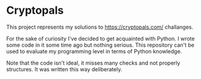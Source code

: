 # Cryptopals

This project represents my solutions to https://cryptopals.com/ challanges.

For the sake of curiosity I've decided to get acquainted with Python.
I wrote some code in it some time ago but nothing serious. This repository
can't be used to evaluate my programming level in terms of Python knowledge.

Note that the code isn't ideal, it misses many checks
and not properly structures. It was written this way deliberately.
